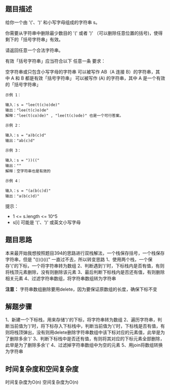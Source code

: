 ## 题目描述

给你一个由 '('、')' 和小写字母组成的字符串 s。

你需要从字符串中删除最少数目的 '(' 或者 ')' （可以删除任意位置的括号)，使得剩下的「括号字符串」有效。

请返回任意一个合法字符串。

有效「括号字符串」应当符合以下 任意一条 要求：

空字符串或只包含小写字母的字符串
可以被写作 AB（A 连接 B）的字符串，其中 A 和 B 都是有效「括号字符串」
可以被写作 (A) 的字符串，其中 A 是一个有效的「括号字符串」
 
```
示例 1：

输入：s = "lee(t(c)o)de)"
输出："lee(t(c)o)de"
解释："lee(t(co)de)" , "lee(t(c)ode)" 也是一个可行答案。
```
```
示例 2：

输入：s = "a)b(c)d"
输出："ab(c)d"
```
```
示例 3：

输入：s = "))(("
输出：""
解释：空字符串也是有效的
```
```
示例 4：

输入：s = "(a(b(c)d)"
输出："a(b(c)d)"
```

提示：

+ 1 <= s.length <= 10^5
+ s[i] 可能是 '('、')' 或英文小写字母

## 题目思路
本来最开始我想按照题目394的思路进行双栈解法，一个栈保存括号，一个栈保存字符串，但是 "())()(((" 一直过不去，所以转变思路
1、使用两个栈，一个保存'('的下标，一个将字符串转为数组
2、判断遇到')'时，下标栈内是否有值，有则将栈顶元素删除，没有则删除该元素
3、最后判断下标栈内是否还有值，有则删除相关元素
4、过滤字符串数组，将字符串数组转为字符串

**注意：**
字符串数组删除要用delete，因为要保证原数组的长度，确保下标不变

## 解题步骤
1、新建一个下标栈，用来存储')'的下标，将字符串转为数组
2、遍历字符串，判断当前值为')'时，将下标存入下标栈中，判断当前值为'('时，下标栈是否有值，有则将栈顶弹出，没有则用delete删除字符串数组中该下标对应的元素值，此举是为了删除多余')'
3、判断下标栈中是否还有值，有则将其对应的下标元素全部删除，此举是为了删除多余'('
4、过滤掉字符串数组中为空的元素
5、用join将数组转换为字符串

## 时间复杂度和空间复杂度
时间复杂度为O(n)
空间复杂度为O(n)

